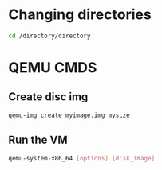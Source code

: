 # Changing directories


```bash
cd /directory/directory
```

# QEMU CMDS

## Create disc img

```bash
qemu-img create myimage.img mysize
```

## Run the VM

```bash
qemu-system-x86_64 [options] [disk_image]
```
